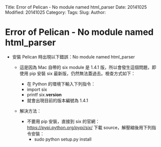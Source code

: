 Title: Error of Pelican - No module named html_parser
Date: 20141025
Modified: 20141025
Category: 
Tags: 
Slug: 
Author: 

# Error of Pelican - No module named html_parser

* 安裝 Pelican 時出現以下錯誤：No module named html_parser
  * 這是因為 Mac 自帶的 six module 是 1.4.1 版，所以會發生這個問題，即使用 pip 安裝 six 最新版，仍然無法蓋過去。檢查方式如下：
    * 在 Python 的環境下輸入下列指令：
     * import six
     * printf six.__version__
     * 就會出現目前的版本編號為 1.4.1
 
  * 解決方法：
    * 不要用 pip 安裝，直接到 six 的官網：https://pypi.python.org/pypi/six/ 下載 source，解壓縮後用下列指令安裝：
      * sudo python setup.py install

